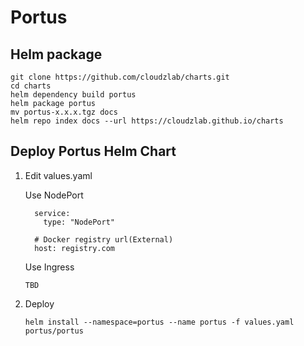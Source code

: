 # Portus

## Helm package

```
git clone https://github.com/cloudzlab/charts.git
cd charts
helm dependency build portus
helm package portus
mv portus-x.x.x.tgz docs
helm repo index docs --url https://cloudzlab.github.io/charts
```

## Deploy Portus Helm Chart

1. Edit values.yaml

    Use NodePort 

    ```
      service:
        type: "NodePort"

      # Docker registry url(External)
      host: registry.com
    ```

    Use Ingress

    ```
    TBD
    ```

2. Deploy

    ```
    helm install --namespace=portus --name portus -f values.yaml portus/portus
    ```
